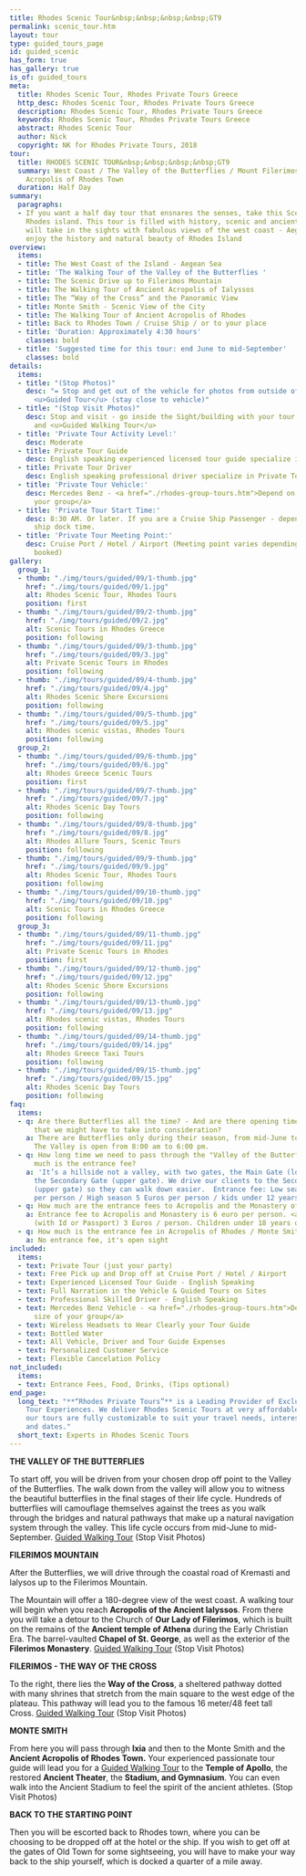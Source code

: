 ```yaml
---
title: Rhodes Scenic Tour&nbsp;&nbsp;&nbsp;&nbsp;GT9
permalink: scenic_tour.htm
layout: tour
type: guided_tours_page
id: guided_scenic
has_form: true
has_gallery: true
is_of: guided_tours
meta:
  title: Rhodes Scenic Tour, Rhodes Private Tours Greece
  http_desc: Rhodes Scenic Tour, Rhodes Private Tours Greece
  description: Rhodes Scenic Tour, Rhodes Private Tours Greece
  keywords: Rhodes Scenic Tour, Rhodes Private Tours Greece
  abstract: Rhodes Scenic Tour
  author: Nick
  copyright: NK for Rhodes Private Tours, 2018
tour:
  title: RHODES SCENIC TOUR&nbsp;&nbsp;&nbsp;&nbsp;GT9
  summary: West Coast / The Valley of the Butterflies / Mount Filerimos / Ancient
    Acropolis of Rhodes Town
  duration: Half Day
summary:
  paragraphs:
  - If you want a half day tour that ensnares the senses, take this Scenic Tour of
    Rhodes island. This tour is filled with history, scenic and ancient sites. You
    will take in the sights with fabulous views of the west coast - Aegean Sea, and
    enjoy the history and natural beauty of Rhodes Island
overview:
  items:
  - title: The West Coast of the Island - Aegean Sea
  - title: 'The Walking Tour of the Valley of the Butterflies '
  - title: The Scenic Drive up to Filerimos Mountain
  - title: The Walking Tour of Ancient Acropolis of Ialyssos
  - title: The “Way of the Cross” and the Panoramic View
  - title: Monte Smith - Scenic View of the City
  - title: The Walking Tour of Ancient Acropolis of Rhodes
  - title: Back to Rhodes Town / Cruise Ship / or to your place
  - title: 'Duration: Approximately 4:30 hours'
    classes: bold
  - title: 'Suggested time for this tour: end June to mid-September'
    classes: bold
details:
  items:
  - title: "(Stop Photos)"
    desc: "= Stop and get out of the vehicle for photos from outside of the Sight/Building
      <u>Guided Tour</u> (stay close to vehicle)"
  - title: "(Stop Visit Photos)"
    desc: Stop and visit - go inside the Sight/building with your tour guide for photos
      and <u>Guided Walking Tour</u>
  - title: 'Private Tour Activity Level:'
    desc: Moderate
  - title: Private Tour Guide
    desc: English speaking experienced licensed tour guide specialize in Private Tours
  - title: Private Tour Driver
    desc: English speaking professional driver specialize in Private Tours
  - title: 'Private Tour Vehicle:'
    desc: Mercedes Benz - <a href="./rhodes-group-tours.htm">Depend on the size of
      your group</a>
  - title: 'Private Tour Start Time:'
    desc: 8:30 AM. Or later. If you are a Cruise Ship Passenger - depend on your cruise
      ship dock time.
  - title: 'Private Tour Meeting Point:'
    desc: Cruise Port / Hotel / Airport (Meeting point varies depending on option
      booked)
gallery:
  group_1:
  - thumb: "./img/tours/guided/09/1-thumb.jpg"
    href: "./img/tours/guided/09/1.jpg"
    alt: Rhodes Scenic Tour, Rhodes Tours
    position: first
  - thumb: "./img/tours/guided/09/2-thumb.jpg"
    href: "./img/tours/guided/09/2.jpg"
    alt: Scenic Tours in Rhodes Greece
    position: following
  - thumb: "./img/tours/guided/09/3-thumb.jpg"
    href: "./img/tours/guided/09/3.jpg"
    alt: Private Scenic Tours in Rhodes
    position: following
  - thumb: "./img/tours/guided/09/4-thumb.jpg"
    href: "./img/tours/guided/09/4.jpg"
    alt: Rhodes Scenic Shore Excursions
    position: following
  - thumb: "./img/tours/guided/09/5-thumb.jpg"
    href: "./img/tours/guided/09/5.jpg"
    alt: Rhodes scenic vistas, Rhodes Tours
    position: following
  group_2:
  - thumb: "./img/tours/guided/09/6-thumb.jpg"
    href: "./img/tours/guided/09/6.jpg"
    alt: Rhodes Greece Scenic Tours
    position: first
  - thumb: "./img/tours/guided/09/7-thumb.jpg"
    href: "./img/tours/guided/09/7.jpg"
    alt: Rhodes Scenic Day Tours
    position: following
  - thumb: "./img/tours/guided/09/8-thumb.jpg"
    href: "./img/tours/guided/09/8.jpg"
    alt: Rhodes Allure Tours, Scenic Tours
    position: following
  - thumb: "./img/tours/guided/09/9-thumb.jpg"
    href: "./img/tours/guided/09/9.jpg"
    alt: Rhodes Scenic Tour, Rhodes Tours
    position: following
  - thumb: "./img/tours/guided/09/10-thumb.jpg"
    href: "./img/tours/guided/09/10.jpg"
    alt: Scenic Tours in Rhodes Greece
    position: following
  group_3:
  - thumb: "./img/tours/guided/09/11-thumb.jpg"
    href: "./img/tours/guided/09/11.jpg"
    alt: Private Scenic Tours in Rhodes
    position: first
  - thumb: "./img/tours/guided/09/12-thumb.jpg"
    href: "./img/tours/guided/09/12.jpg"
    alt: Rhodes Scenic Shore Excursions
    position: following
  - thumb: "./img/tours/guided/09/13-thumb.jpg"
    href: "./img/tours/guided/09/13.jpg"
    alt: Rhodes scenic vistas, Rhodes Tours
    position: following
  - thumb: "./img/tours/guided/09/14-thumb.jpg"
    href: "./img/tours/guided/09/14.jpg"
    alt: Rhodes Greece Taxi Tours
    position: following
  - thumb: "./img/tours/guided/09/15-thumb.jpg"
    href: "./img/tours/guided/09/15.jpg"
    alt: Rhodes Scenic Day Tours
    position: following
faq:
  items:
  - q: Are there Butterflies all the time? - And are there opening times there too
      that we might have to take into consideration?
    a: There are Butterflies only during their season, from mid-June to mid-September.
      The Valley is open from 8:00 am to 6:00 pm.
  - q: How long time we need to pass through the "Valley of the Butterflies"? How
      much is the entrance fee?
    a: 'It’s a hillside not a valley, with two gates, the Main Gate (lower gate) and
      the Secondary Gate (upper gate). We drive our clients to the Secondary Gate
      (upper gate) so they can walk down easier.  Entrance fee: Low season 3 Euros
      per person / High season 5 Euros per person / kids under 12 years old free'
  - q: How much are the entrance fees to Acropolis and the Monastery of Filerimos?
    a: Entrance fee to Acropolis and Monastery is 6 euro per person. <a href="./senior-citizens-tours-in-rhodes.htm">seniors</a>
      (with Id or Passport) 3 Euros / person. Children under 18 years old free.
  - q: How much is the entrance fee in Acropolis of Rhodes / Monte Smith?
    a: No entrance fee, it's open sight
included:
  items:
  - text: Private Tour (just your party)
  - text: Free Pick up and Drop off at Cruise Port / Hotel / Airport
  - text: Experienced Licensed Tour Guide - English Speaking
  - text: Full Narration in the Vehicle & Guided Tours on Sites
  - text: Professional Skilled Driver - English Speaking
  - text: Mercedes Benz Vehicle - <a href="./rhodes-group-tours.htm">Depend on the
      size of your group</a>
  - text: Wireless Headsets to Hear Clearly your Tour Guide
  - text: Bottled Water
  - text: All Vehicle, Driver and Tour Guide Expenses
  - text: Personalized Customer Service
  - text: Flexible Cancelation Policy
not_included:
  items:
  - text: Entrance Fees, Food, Drinks, (Tips optional)
end_page:
  long_text: "**“Rhodes Private Tours”** is a Leading Provider of Exclusive and Personalized
    Tour Experiences. We deliver Rhodes Scenic Tours at very affordable rates. All
    our tours are fully customizable to suit your travel needs, interests, schedules,
    and dates."
  short_text: Experts in Rhodes Scenic Tours
---
```


**THE VALLEY OF THE BUTTERFLIES**

To start off, you will be driven from your chosen drop off point to the Valley of the Butterflies. The walk down from the valley will allow you to witness the beautiful butterflies in the final stages of their life cycle. Hundreds of butterflies will camouflage themselves against the trees as you walk through the bridges and natural pathways that make up a natural navigation system through the valley. This life cycle occurs from mid-June to mid-September. <u>Guided Walking Tour</u> (Stop Visit Photos)

**FILERIMOS MOUNTAIN** 

After the Butterflies, we will drive through the coastal road of Kremasti and Ialysos up to the Filerimos Mountain.

The Mountain will offer a 180-degree view of the west coast. A walking tour will begin when you reach **Acropolis of the Ancient Ialyssos**. From there you will take a detour to the Church of **Our Lady of Filerimos**, which is built on the remains of the **Ancient temple of Athena** during the Early Christian Era. The barrel-vaulted **Chapel of St. George**, as well as the exterior of the **Filerimos Monastery**. <u>Guided Walking Tour</u> (Stop Visit Photos)

**FILERIMOS - THE WAY OF THE CROSS**

To the right, there lies the **Way of the Cross**, a sheltered pathway dotted with many shrines that stretch from the main square to the west edge of the plateau. This pathway will lead you to the famous 16 meter/48 feet tall Cross. <u>Guided Walking Tour</u> (Stop Visit Photos)

**MONTE SMITH**

From here you will pass through **Ixia** and then to the Monte Smith and the **Ancient Acropolis of Rhodes Town.** Your experienced passionate tour guide will lead you for a  <u>Guided Walking Tour</u> to the **Temple of Apollo**, the restored **Ancient Theater**, the **Stadium, and Gymnasium**. You can even walk into the Ancient Stadium to feel the spirit of the ancient athletes.  (Stop Visit Photos)

**BACK TO THE STARTING POINT**

Then you will be escorted back to Rhodes town, where you can be choosing to be dropped off at the hotel or the ship. If you wish to get off at the gates of Old Town for some sightseeing, you will have to make your way back to the ship yourself, which is docked a quarter of a mile away.